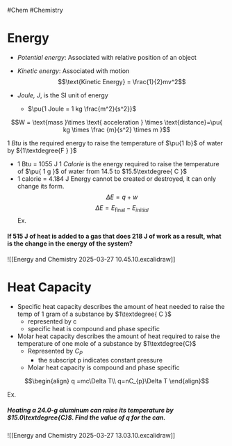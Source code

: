 #Chem #Chemistry 
# Energy
- *Potential energy*: Associated with relative position of an object
- *Kinetic energy*: Associated with motion
$$\text{Kinetic Energy} = \frac{1}{2}mv^2$$

- *Joule, J*, is the SI unit of energy
	- $\pu{1 Joule = 1 kg \frac{m^2}{s^2}}$

$$W = \text{mass }\times \text{ acceleration } \times \text{distance}=\pu{ kg \times \frac {m}{s^2} \times m }$$

1 *Btu* is the required energy to raise the temperature of $\pu{1 lb}$ of water by ${1\textdegree{F  } }$
- 1 Btu = 1055 J
 1 *Calorie* is the energy required to raise the temperature of $\pu{ 1 g }$ of water from 14.5 to $15.5\textdegree{ C }$
- 1 calorie = 4.184 J
Energy cannot be created or destroyed, it can only change its form.
$$\Delta E=q + w$$
$$\Delta E=E_{\text{final}}- E_{initial}$$Ex. 
#### If 515  J of heat is added to a gas that does 218 J of work as a result, what is the change in the energy of the system?
![[Energy and Chemistry 2025-03-27 10.45.10.excalidraw]]

# Heat Capacity
- Specific heat capacity describes the amount of heat needed to raise the temp of 1 gram of a substance by $1\textdegree{ C }$
	- represented by c
	- specific heat is compound and phase specific
- Molar heat capacity describes the amount of heat required to raise the temperature of one mole of a substance by $1\textdegree{C}$
	- Represented by $C_P$
		- the subscript p indicates constant pressure
	- Molar heat capacity is compound and phase specific

$$\begin{align}
q =mc\Delta T\\
q=nC_{p}\Delta T
\end{align}$$

Ex. 
##### Heating a 24.0-g aluminum can raise its temperature by $15.0\textdegree{C}$. Find the value of $q$ for the can.
![[Energy and Chemistry 2025-03-27 13.03.10.excalidraw]]
